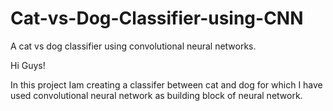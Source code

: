 # Cat-vs-Dog-Classifier-using-CNN
A cat vs dog classifier using convolutional neural networks.


Hi Guys!

In this project Iam creating a classifer between cat and dog for which I have used convolutional neural network as building block of neural network.


